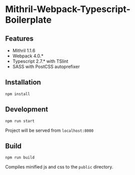 # Mithril-Webpack-Typescript-Boilerplate

## Features
- Mithril 1.1.6
- Webpack 4.0.*
- Typescript 2.7.* with TSlint
- SASS with PostCSS autoprefixer

## Installation

```npm install```

## Development

```npm run start```

Project will be served from `localhost:8000`

## Build

```npm run build```

Compiles minified js and css to the `public` directory.
